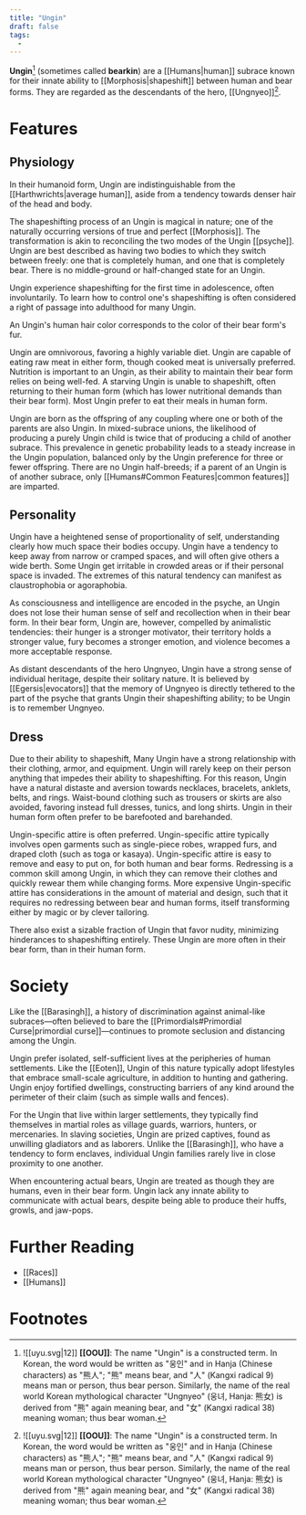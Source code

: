 ```yaml
---
title: "Ungin"
draft: false
tags:
  - 
---
```


**Ungin**[^ung]  (sometimes called **bearkin**) are a [[Humans|human]] subrace known for their innate ability to [[Morphosis|shapeshift]] between human and bear forms. They are regarded as the descendants of the hero, [[Ungnyeo]][^ung].

# Features
## Physiology
In their humanoid form, Ungin are indistinguishable from the [[Harthwrichts|average human]], aside from a tendency towards denser hair of the head and body.

The shapeshifting process of an Ungin is magical in nature; one of the naturally occurring versions of true and perfect [[Morphosis]]. The transformation is akin to reconciling the two modes of the Ungin [[psyche]]. Ungin are best described as having two bodies to which they switch between freely: one that is completely human, and one that is completely bear. There is no middle-ground or half-changed state for an Ungin. 

Ungin experience shapeshifting for the first time in adolescence, often involuntarily. To learn how to control one's shapeshifting is often considered a right of passage into adulthood for many Ungin.

An Ungin's human hair color corresponds to the color of their bear form's fur.

Ungin are omnivorous, favoring a highly variable diet. Ungin are capable of eating raw meat in either form, though cooked meat is universally preferred. Nutrition is important to an Ungin, as their ability to maintain their bear form relies on being well-fed. A starving Ungin is unable to shapeshift, often returning to their human form (which has lower nutritional demands than their bear form). Most Ungin prefer to eat their meals in human form.

Ungin are born as the offspring of any coupling where one or both of the parents are also Ungin. In mixed-subrace unions, the likelihood of producing a purely Ungin child is twice that of producing a child of another subrace. This prevalence in genetic probability leads to a steady increase in the Ungin population, balanced only by the Ungin preference for three or fewer offspring. There are no Ungin half-breeds; if a parent of an Ungin is of another subrace, only [[Humans#Common Features|common features]] are imparted.

## Personality
Ungin have a heightened sense of proportionality of self, understanding clearly how much space their bodies occupy. Ungin have a tendency to keep away from narrow or cramped spaces, and will often give others a wide berth. Some Ungin get irritable in crowded areas or if their personal space is invaded. The extremes of this natural tendency can manifest as claustrophobia or agoraphobia.

As consciousness and intelligence are encoded in the psyche, an Ungin does not lose their human sense of self and recollection when in their bear form. In their bear form, Ungin are, however, compelled by animalistic tendencies: their hunger is a stronger motivator, their territory holds a stronger value, fury becomes a stronger emotion, and violence becomes a more acceptable response.

As distant descendants of the hero Ungnyeo, Ungin have a strong sense of individual heritage, despite their solitary nature. It is believed by [[Egersis|evocators]] that the memory of Ungnyeo is directly tethered to the part of the psyche that grants Ungin their shapeshifting ability; to be Ungin is to remember Ungnyeo.

## Dress
Due to their ability to shapeshift, Many Ungin have a strong relationship with their clothing, armor, and equipment. Ungin will rarely keep on their person anything that impedes their ability to shapeshifting. For this reason, Ungin have a natural distaste and aversion towards necklaces, bracelets, anklets, belts, and rings. Waist-bound clothing such as trousers or skirts are also avoided, favoring instead full dresses, tunics, and long shirts. Ungin in their human form often prefer to be barefooted and barehanded. 

Ungin-specific attire is often preferred. Ungin-specific attire typically involves open garments such as single-piece robes, wrapped furs, and draped cloth (such as toga or kasaya). Ungin-specific attire is easy to remove and easy to put on, for both human and bear forms. Redressing is a common skill among Ungin, in which they can remove their clothes and quickly rewear them while changing forms. More expensive Ungin-specific attire has considerations in the amount of material and design, such that it requires no redressing between bear and human forms, itself transforming either by magic or by clever tailoring.

There also exist a sizable fraction of Ungin that favor nudity, minimizing hinderances to shapeshifting entirely. These Ungin are more often in their bear form, than in their human form.

# Society
Like the [[Barasingh]], a history of discrimination against animal-like subraces—often believed to bare the [[Primordials#Primordial Curse|primordial curse]]—continues to promote seclusion and distancing among the Ungin.

Ungin prefer isolated, self-sufficient lives at the peripheries of human settlements. Like the [[Eoten]], Ungin of this nature typically adopt lifestyles that embrace small-scale agriculture, in addition to hunting and gathering. Ungin enjoy fortified dwellings, constructing barriers of any kind around the perimeter of their claim (such as simple walls and fences).

For the Ungin that live within larger settlements, they typically find themselves in martial roles as village guards, warriors, hunters, or mercenaries. In slaving societies, Ungin are prized captives, found as unwilling gladiators and as laborers. Unlike the [[Barasingh]], who have a tendency to form enclaves, individual Ungin families rarely live in close proximity to one another.

When encountering actual bears, Ungin are treated as though they are humans, even in their bear form. Ungin lack any innate ability to communicate with actual bears, despite being able to produce their huffs, growls, and jaw-pops.

# Further Reading
- [[Races]]
- [[Humans]]

# Footnotes
[^ung]: ![[uyu.svg|12]] **[[OOU]]**: The name "Ungin" is a constructed term. In Korean, the word would be written as "웅인" and in Hanja (Chinese characters) as "熊人"; "熊" means bear, and "人" (Kangxi radical 9) means man or person, thus bear person. Similarly, the name of the real world Korean mythological character "Ungnyeo" (웅녀, Hanja: 熊女) is derived from "熊" again meaning bear, and "女" (Kangxi radical 38) meaning woman; thus bear woman.